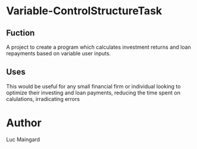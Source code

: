 # Variable-ControlStructureTask

## Fuction
A project to create a program which calculates investment returns and loan repayments based on variable user inputs.

## Uses
This would be useful for any small financial firm or individual looking to optimize their investing and loan payments, reducing the time spent on calulations, 
irradicating errors

# Author
Luc Maingard
